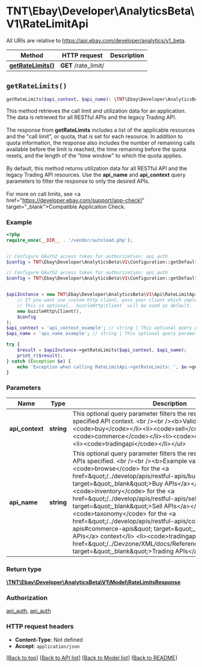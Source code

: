 # TNT\Ebay\Developer\AnalyticsBeta\V1\RateLimitApi

All URIs are relative to https://api.ebay.com/developer/analytics/v1_beta.

Method | HTTP request | Description
------------- | ------------- | -------------
[**getRateLimits()**](RateLimitApi.md#getRateLimits) | **GET** /rate_limit/ | 


## `getRateLimits()`

```php
getRateLimits($api_context, $api_name): \TNT\Ebay\Developer\AnalyticsBeta\V1\Model\RateLimitsResponse
```



This method retrieves the call limit and utilization data for an application. The data is retrieved for all RESTful APIs and the legacy Trading API.  <br><br>The response from <b>getRateLimits</b> includes a list of the applicable resources and the \"call limit\", or quota, that is set for each resource. In addition to quota information, the response also includes the number of remaining calls available before the limit is reached, the time remaining before the quota resets, and the length of the \"time window\" to which the quota applies.  <br><br>By default, this method returns utilization data for all RESTful API and the legacy Trading API resources. Use the <b>api_name</b> and <b>api_context</b> query parameters to filter the response to only the desired APIs.  <br><br>For more on call limits, see <a href=\"https://developer.ebay.com/support/app-check\" target=\"_blank\">Compatible Application Check</a>.

### Example

```php
<?php
require_once(__DIR__ . '/vendor/autoload.php');


// Configure OAuth2 access token for authorization: api_auth
$config = TNT\Ebay\Developer\AnalyticsBeta\V1\Configuration::getDefaultConfiguration()->setAccessToken('YOUR_ACCESS_TOKEN');

// Configure OAuth2 access token for authorization: api_auth
$config = TNT\Ebay\Developer\AnalyticsBeta\V1\Configuration::getDefaultConfiguration()->setAccessToken('YOUR_ACCESS_TOKEN');


$apiInstance = new TNT\Ebay\Developer\AnalyticsBeta\V1\Api\RateLimitApi(
    // If you want use custom http client, pass your client which implements `GuzzleHttp\ClientInterface`.
    // This is optional, `GuzzleHttp\Client` will be used as default.
    new GuzzleHttp\Client(),
    $config
);
$api_context = 'api_context_example'; // string | This optional query parameter filters the result to include only the specified API context. <br /><br /><b>Valid values:</b> <ul><li><code>buy</code></li><li><code>sell</code></li> <li><code>commerce</code></li><li><code>developer</code></li><li><code>tradingapi</code></li></ul>
$api_name = 'api_name_example'; // string | This optional query parameter filters the result to include only the APIs specified. <br /><br /><b>Example values:</b> <ul> <li><code>browse</code> for the <a href=\"/../develop/apis/restful-apis/buy-apis#buy-apis\" target=\"_blank\">Buy APIs</a></li> <li><code>inventory</code> for the <a href=\"/../develop/apis/restful-apis/sell-apis#sell-apis\" target=\"_blank\">Sell APIs</a></li>  <li><code>taxonomy</code> for the <a href=\"/../develop/apis/restful-apis/commerce-apis#commerce-apis\" target=\"_blank\">Commerce APIs</a> context</li>  <li><code>tradingapi</code> for the <a href=\"/../Devzone/XML/docs/Reference/eBay/index.html\" target=\"_blank\">Trading APIs</a></li></ul>

try {
    $result = $apiInstance->getRateLimits($api_context, $api_name);
    print_r($result);
} catch (Exception $e) {
    echo 'Exception when calling RateLimitApi->getRateLimits: ', $e->getMessage(), PHP_EOL;
}
```

### Parameters

Name | Type | Description  | Notes
------------- | ------------- | ------------- | -------------
 **api_context** | **string**| This optional query parameter filters the result to include only the specified API context. &lt;br /&gt;&lt;br /&gt;&lt;b&gt;Valid values:&lt;/b&gt; &lt;ul&gt;&lt;li&gt;&lt;code&gt;buy&lt;/code&gt;&lt;/li&gt;&lt;li&gt;&lt;code&gt;sell&lt;/code&gt;&lt;/li&gt; &lt;li&gt;&lt;code&gt;commerce&lt;/code&gt;&lt;/li&gt;&lt;li&gt;&lt;code&gt;developer&lt;/code&gt;&lt;/li&gt;&lt;li&gt;&lt;code&gt;tradingapi&lt;/code&gt;&lt;/li&gt;&lt;/ul&gt; | [optional]
 **api_name** | **string**| This optional query parameter filters the result to include only the APIs specified. &lt;br /&gt;&lt;br /&gt;&lt;b&gt;Example values:&lt;/b&gt; &lt;ul&gt; &lt;li&gt;&lt;code&gt;browse&lt;/code&gt; for the &lt;a href&#x3D;\&quot;/../develop/apis/restful-apis/buy-apis#buy-apis\&quot; target&#x3D;\&quot;_blank\&quot;&gt;Buy APIs&lt;/a&gt;&lt;/li&gt; &lt;li&gt;&lt;code&gt;inventory&lt;/code&gt; for the &lt;a href&#x3D;\&quot;/../develop/apis/restful-apis/sell-apis#sell-apis\&quot; target&#x3D;\&quot;_blank\&quot;&gt;Sell APIs&lt;/a&gt;&lt;/li&gt;  &lt;li&gt;&lt;code&gt;taxonomy&lt;/code&gt; for the &lt;a href&#x3D;\&quot;/../develop/apis/restful-apis/commerce-apis#commerce-apis\&quot; target&#x3D;\&quot;_blank\&quot;&gt;Commerce APIs&lt;/a&gt; context&lt;/li&gt;  &lt;li&gt;&lt;code&gt;tradingapi&lt;/code&gt; for the &lt;a href&#x3D;\&quot;/../Devzone/XML/docs/Reference/eBay/index.html\&quot; target&#x3D;\&quot;_blank\&quot;&gt;Trading APIs&lt;/a&gt;&lt;/li&gt;&lt;/ul&gt; | [optional]

### Return type

[**\TNT\Ebay\Developer\AnalyticsBeta\V1\Model\RateLimitsResponse**](../Model/RateLimitsResponse.md)

### Authorization

[api_auth](../../README.md#api_auth), [api_auth](../../README.md#api_auth)

### HTTP request headers

- **Content-Type**: Not defined
- **Accept**: `application/json`

[[Back to top]](#) [[Back to API list]](../../README.md#endpoints)
[[Back to Model list]](../../README.md#models)
[[Back to README]](../../README.md)
